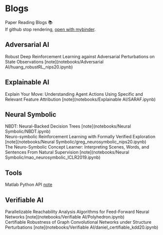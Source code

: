 # Blogs
Paper Reading Blogs 📚  
If github stop rendering, [open with mybinder](https://mybinder.org/v2/gh/ZikangXiong/blogs/main).  

## Adversarial AI
Robust Deep Reinforcement Learning against Adversarial Perturbations on State Observations [note](notebooks/Adversarial AI/huang_robustRL_nips20.ipynb)  
## Explainable AI
Explain Your Move: Understanding Agent Actions Using Specific and Relevant Feature Attribution  [note](notebooks/Explainable AI/SARAF.ipynb)  
## Neural Symbolic
NBDT: Neural-Backed Decision Trees [note](notebooks/Neural Symbolic/NBDT.ipynb)  
Neuro-symbolic Reinforcement Learning with Formally Verified Exploration [note](notebooks/Neural Symbolic/greg_neurosymbolic_nips20.ipynb)  
The Neuro-Symbolic Concept Learner: Interpreting Scenes, Words, and Sentences From Natural Supervision [note](notebooks/Neural Symbolic/mao_neurosymbolic_ICLR2019.ipynb)  
## Tools
Matlab Python API [note](notebooks/Tools/matlab_python_api.ipynb)  
## Verifiable AI
Parallelizable Reachability Analysis Algorithms for Feed-Forward Neural Networks [note](notebooks/Verifiable AI/Polyhedron.ipynb)  
Certifiable Robustness of Graph Convolutional Networks under Structure Perturbations [note](notebooks/Verifiable AI/daniel_certifiable_kdd20.ipynb)  
